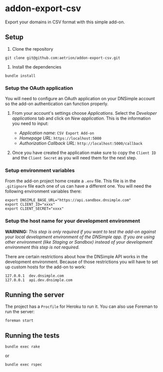 # addon-export-csv

Export your domains in CSV format with this simple add-on.



## Setup

1. Clone the repository

```
git clone git@github.com:aetrion/addon-export-csv.git
```

1. Install the dependencies

```
bundle install
```


### Setup the OAuth application

You will need to configure an OAuth application on your DNSimple account so the add-on authentication can function properly.

1. From your account's settings choose *Applications*. Select the *Developer applications* tab and click on *New application*. This is the information you need to input:

    - *Application name*: `CSV Export Add-on`
    - *Homepage URL*: `https://localhost:5000`
    - *Authorization Callback URL*: `http://localhost:5000/callback`

1. Once you have created the application make sure to copy the `Client ID` and the `Client Secret` as you will need them for the next step.


### Setup environment variables

From the add-on project home create a `.env` file. This file is in the `.gitignore` file each one of us can have a different one. You will need the following environment variables there:

```
export DNSIMLE_BASE_URL="https://api.sandbox.dnsimple.com"
export CLIENT_ID="xxxx"
export CLIENT_SECRET="xxxx"
```

### Setup the host name for your development environment

**WARNING:** _This step is only required if you want to test the add-on against your local development environment of the DNSimple app.  If you are using other environment (like Staging or Sandbox) instead of your development environment this step is not required._

There are certain restrictions about how the DNSimple API works in the development environment. Because of those restrictions you will have to set up custom hosts for the add-on to work:

```
127.0.0.1  dev.dnsimple.com
127.0.0.1  api.dev.dnsimple.com
```


## Running the server

The project has a `Procfile` for Heroku to run it. You can also use Foreman to run the server:

```
foreman start
```



## Running the tests

```
bundle exec rake
```

or

```
bundle exec rspec
```
